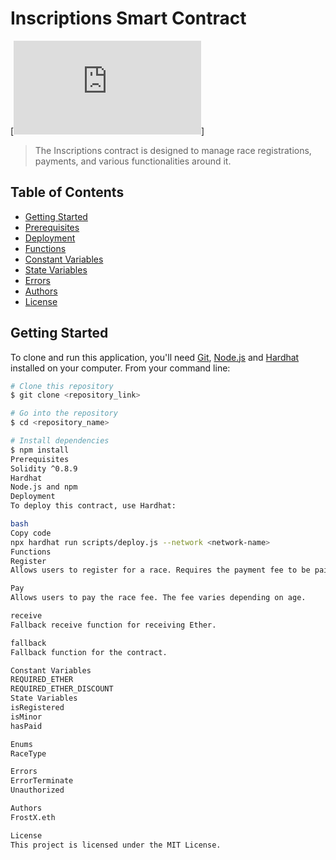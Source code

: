 # Inscriptions Smart Contract

[![Inscriptions ASCII Art](https://textart4u.blogspot.com/2012/08/joker-face-ascii-text-art.html)]
> The Inscriptions contract is designed to manage race registrations, payments, and various functionalities around it.

## Table of Contents

- [Getting Started](#getting-started)
- [Prerequisites](#prerequisites)
- [Deployment](#deployment)
- [Functions](#functions)
- [Constant Variables](#constant-variables)
- [State Variables](#state-variables)
- [Errors](#errors)
- [Authors](#authors)
- [License](#license)

## Getting Started

To clone and run this application, you'll need [Git](https://git-scm.com), [Node.js](https://nodejs.org/en/download/) and [Hardhat](https://hardhat.org/getting-started/#overview) installed on your computer. From your command line:

```bash
# Clone this repository
$ git clone <repository_link>

# Go into the repository
$ cd <repository_name>

# Install dependencies
$ npm install
Prerequisites
Solidity ^0.8.9
Hardhat
Node.js and npm
Deployment
To deploy this contract, use Hardhat:

bash
Copy code
npx hardhat run scripts/deploy.js --network <network-name>
Functions
Register
Allows users to register for a race. Requires the payment fee to be paid first.

Pay
Allows users to pay the race fee. The fee varies depending on age.

receive
Fallback receive function for receiving Ether.

fallback
Fallback function for the contract.

Constant Variables
REQUIRED_ETHER
REQUIRED_ETHER_DISCOUNT
State Variables
isRegistered
isMinor
hasPaid

Enums
RaceType

Errors
ErrorTerminate
Unauthorized

Authors
FrostX.eth

License
This project is licensed under the MIT License.